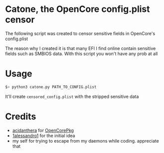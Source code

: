 # Catone, the OpenCore config.plist censor

The following script was created to censor sensitive fields in OpenCore's config.plist

The reason why I created it is that many EFI I find online contain sensitive fields such as SMBIOS data.
With this script you won't have any prob at all

# Usage

```bash
$> python3 catone.py PATH_TO_CONFIG.plist
```

It'll create `censored_config.plist` with the stripped sensitive data

# Credits

- [acidanthera](https://github.com/acidanthera) for [OpenCorePkg](https://github.com/acidanthera)
- [1alessandro1](https://github.com/1alessandro1) for the initial idea
- my self for trying to escape from my daemons while coding. appreciate that